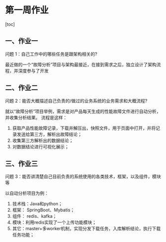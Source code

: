 # 第一周作业

[toc]

## 一、作业一

问题 1：自己工作中的哪些任务是跟架构相关的?

最近做的一个“故障分析”项目与架构最接近，在接到需求之后，独立设计了架构流程，并深度参与了开发

## 二、作业二

问题 2：能否大概描述自己负责的/做过的业务系统的业务需求和大概流程?

就以“故障分析”项目举例，需求是对产品每天生成的性能故障文件进行自动分析，并收集分析结果。
流程是这样：
1. 获取产品性能故障记录，下载并解压出，快照文件，用于页面中打开，并将记录发送给第三方，解析出故障结论；
2. 收集第三方解析出的数据结论；
3.  对数据结论进行可视化展示；

## 三、作业三

问题 3：能否讲清楚自己目前负责的系统使用的各类技术，框架，以及组件，模块等

以自动分析项目为例：
1.  技术栈：Java和python；
2.  框架： SpringBoot、Mybatis；
3.  组件： redis、kafka；
4.  模块：利用redis实现了一个上传功能模块；
5.  其它：master+多worker机制，实现分发下载任务，入库解析结论，执行下载任务功能；